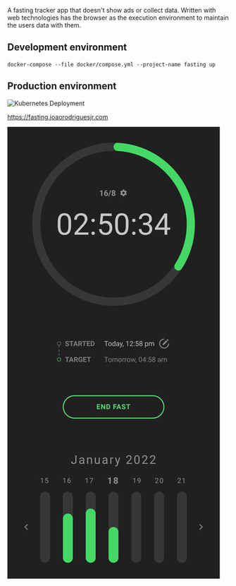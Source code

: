 A fasting tracker app that doesn't show ads or collect data. Written with web technologies has the browser as the execution environment to maintain the users data with them.

## Development environment

```shell
docker-compose --file docker/compose.yml --project-name fasting up
```

## Production environment

![Kubernetes Deployment](https://github.com/joaorodriguesjr/fasting/actions/workflows/deployment.yml/badge.svg)

https://fasting.joaorodriguesjr.com

![App screenshot](graphics/screenshot.svg)
